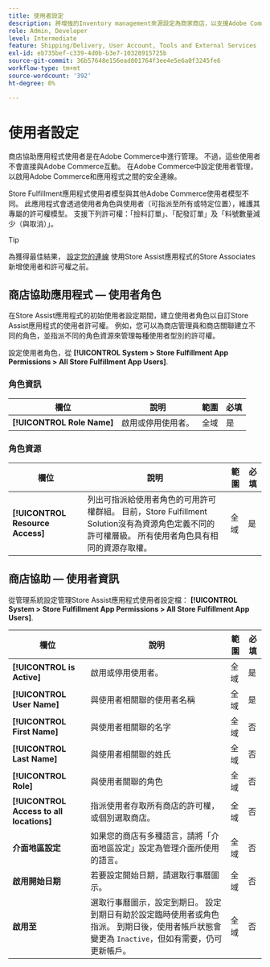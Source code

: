 ```yaml
---
title: 使用者設定
description: 將增強的Inventory management來源設定為商家商店，以支援Adobe Commerce的「商店履行」解決方案。
role: Admin, Developer
level: Intermediate
feature: Shipping/Delivery, User Account, Tools and External Services
exl-id: eb735bef-c339-4d0b-b3e7-10328915725b
source-git-commit: 36b57648e156ead801764f3ee4e5e6a0f3245fe6
workflow-type: tm+mt
source-wordcount: '392'
ht-degree: 0%

---
```


# 使用者設定

商店協助應用程式使用者是在Adobe Commerce中進行管理。 不過，這些使用者不會直接與Adobe Commerce互動。 在Adobe Commerce中設定使用者管理，以啟用Adobe Commerce和應用程式之間的安全連線。

Store Fulfillment應用程式使用者模型與其他Adobe Commerce使用者模型不同。 此應用程式會透過使用者角色與使用者（可指派至所有或特定位置），維護其專屬的許可權模型。 支援下列許可權：「撿料訂單」、「配發訂單」及「料號數量減少（與取消）」。

>[!TIP]
>
>為獲得最佳結果， [設定您的連線](connect-set-up-service.md) 使用Store Assist應用程式的Store Associates新增使用者和許可權之前。

## 商店協助應用程式 — 使用者角色

在Store Assist應用程式的初始使用者設定期間，建立使用者角色以自訂Store Assist應用程式的使用者許可權。 例如，您可以為商店管理員和商店關聯建立不同的角色，並指派不同的角色資源來管理每種使用者型別的許可權。

設定使用者角色，從 **[!UICONTROL System > Store Fulfillment App Permissions > All Store Fulfillment App Users]**.

### 角色資訊

| **欄位** | **說明** | **範圍** | **必填** |
|----------------------------|-------------------------|-----------|--------------|
| **[!UICONTROL Role Name]** | 啟用或停用使用者。 | 全域 | 是 |

### 角色資源

| **欄位** | **說明** | **範圍** | **必填** |
|----------------------------------|--------------------------------------------------------------------------------------------------------------------------------------------------------------------------------------------------------------------------------------------|-----------|--------------|
| **[!UICONTROL Resource Access]** | 列出可指派給使用者角色的可用許可權群組。 目前，Store Fulfillment Solution沒有為資源角色定義不同的許可權層級。 所有使用者角色具有相同的資源存取權。 | 全域 | 是 |

## 商店協助 — 使用者資訊

從管理系統設定管理Store Assist應用程式使用者設定檔：  **[!UICONTROL System > Store Fulfillment App Permissions > All Store Fulfillment App Users]**.

| **欄位** | **說明** | **範圍** | **必填** |
|------------------------------------------|-------------------------------------------------------------------------------------------------------------------------------------------------------------------------------------------------------------------------------------------------------------------------|-----------|--------------|
| **[!UICONTROL is Active]** | 啟用或停用使用者。 | 全域 | 是 |
| **[!UICONTROL User Name]** | 與使用者相關聯的使用者名稱 | 全域 | 是 |
| **[!UICONTROL First Name]** | 與使用者相關聯的名字 | 全域 | 否 |
| **[!UICONTROL Last Name]** | 與使用者相關聯的姓氏 | 全域 | 否 |
| **[!UICONTROL Role]** | 與使用者關聯的角色 | 全域 | 否 |
| **[!UICONTROL Access to all locations]** | 指派使用者存取所有商店的許可權，或個別選取商店。 | 全域 | 否 |
| **介面地區設定** | 如果您的商店有多種語言，請將「介面地區設定」設定為管理介面所使用的語言。 | 全域 | 否 |
| **啟用開始日期** | 若要設定開始日期，請選取行事曆圖示。 | 全域 | 否 |
| **啟用至** | 選取行事曆圖示，設定到期日。 設定到期日有助於設定臨時使用者或角色指派。 到期日後，使用者帳戶狀態會變更為 `Inactive`，但如有需要，仍可更新帳戶。 | 全域 | 否 |
